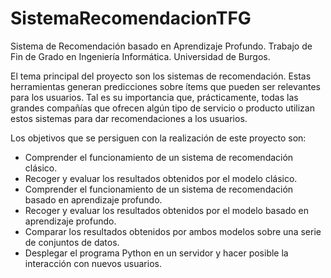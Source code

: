 # SistemaRecomendacionTFG
Sistema de Recomendación basado en Aprendizaje Profundo. Trabajo de Fin de Grado en Ingeniería Informática. Universidad de Burgos.

El tema principal del proyecto son los sistemas de recomendación. Estas herramientas generan predicciones sobre ítems que pueden ser relevantes para los usuarios. Tal es su importancia que, prácticamente, todas las grandes compañías que ofrecen algún tipo de servicio o producto utilizan estos sistemas para dar recomendaciones a los usuarios.   

Los objetivos que se persiguen con la realización de este proyecto son:
* Comprender el funcionamiento de un sistema de recomendación clásico. 
* Recoger y evaluar los resultados obtenidos por el modelo clásico. 
* Comprender el funcionamiento de un sistema de recomendación basado en aprendizaje profundo.
* Recoger y evaluar los resultados obtenidos por el modelo basado en aprendizaje profundo.
* Comparar los resultados obtenidos por ambos modelos sobre una serie de conjuntos de datos.
* Desplegar el programa Python en un servidor y hacer posible la interacción con nuevos usuarios.

